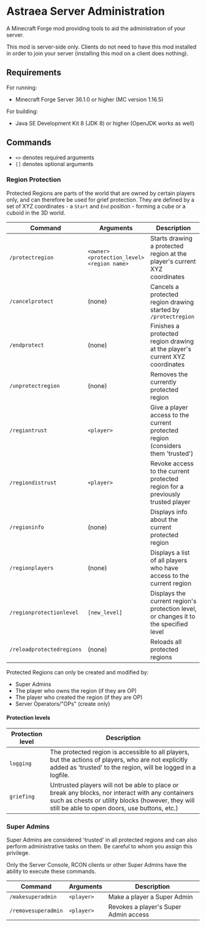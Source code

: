 # Astraea Server Administration
A Minecraft Forge mod providing tools to aid the administration of your server.

This mod is server-side only. Clients do not need to have this mod installed in order to join your server (installing this mod on a client does nothing).

## Requirements
For running:
- Minecraft Forge Server 36.1.0 or higher (MC version 1.16.5)

For building:
- Java SE Development Kit 8 (JDK 8) or higher (OpenJDK works as well)

## Commands

- `<>` denotes required arguments
- `[]` denotes optional arguments

### Region Protection

Protected Regions are parts of the world that are owned by certain players only, and can therefore be used for grief protection. They are defined by a set of XYZ coordinates - a `Start` and `End` position - forming a cube or a cuboid in the 3D world.

| Command | Arguments | Description |
| ------- | --------- | ----------- |
| `/protectregion` | `<owner>`<br>`<protection_level>`<br>`<region name>` | Starts drawing a protected region at the player's current XYZ coordinates |
| `/cancelprotect` | (none) | Cancels a protected region drawing started by `/protectregion` |
| `/endprotect` | (none) | Finishes a protected region drawing at the player's current XYZ coordinates |
| `/unprotectregion` | (none) | Removes the currently protected region |
| `/regiontrust` | `<player>` | Give a player access to the current protected region (considers them 'trusted') |
| `/regiondistrust` | `<player>` | Revoke access to the current protected region for a previously trusted player |
| `/regioninfo` | (none) | Displays info about the current protected region |
| `/regionplayers` | (none) | Displays a list of all players who have access to the current region |
| `/regionprotectionlevel` | `[new_level]` | Displays the current region's protection level, or changes it to the specified level |
| `/reloadprotectedregions` | (none) | Reloads all protected regions |

Protected Regions can only be created and modified by:
- Super Admins
- The player who owns the region (if they are OP)
- The player who created the region (if they are OP)
- Server Operators/"OPs" (create only)

#### Protection levels

| Protection level | Description |
| ---------------- | ----------- |
| `logging`        | The protected region is accessible to all players, but the actions of players, who are not explicitly added as 'trusted' to the region, will be logged in a logfile.
| `griefing`       | Untrusted players will not be able to place or break any blocks, nor interact with any containers such as chests or utility blocks (however, they will still be able to open doors, use buttons, etc.)

### Super Admins

Super Admins are considered 'trusted' in all protected regions and can also perform administrative tasks on them. Be careful to whom you assign this privilege.

Only the Server Console, RCON clients or other Super Admins have the ability to execute these commands.

| Command | Arguments | Description |
| ------- | --------- | ----------- |
| `/makesuperadmin`   | `<player>` | Make a player a Super Admin |
| `/removesuperadmin` | `<player>` | Revokes a player's Super Admin access |